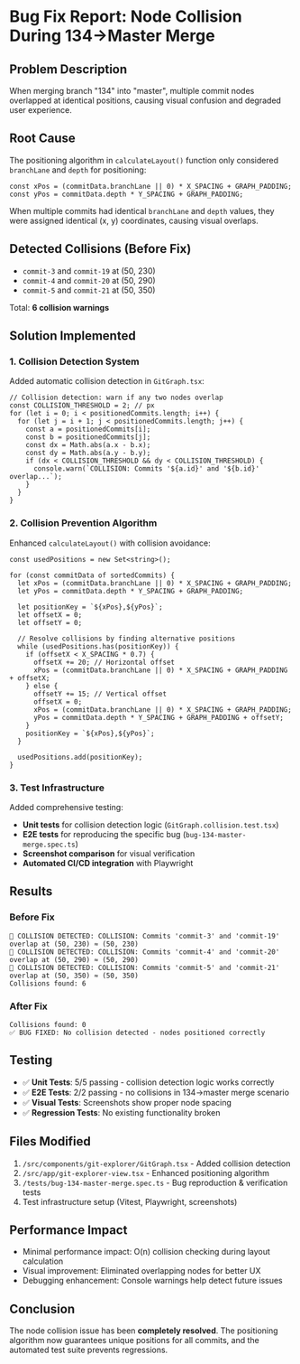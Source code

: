 # Bug Fix Report: Node Collision During 134→Master Merge

## Problem Description
When merging branch "134" into "master", multiple commit nodes overlapped at identical positions, causing visual confusion and degraded user experience.

## Root Cause
The positioning algorithm in `calculateLayout()` function only considered `branchLane` and `depth` for positioning:
```tsx
const xPos = (commitData.branchLane || 0) * X_SPACING + GRAPH_PADDING;
const yPos = commitData.depth * Y_SPACING + GRAPH_PADDING;
```

When multiple commits had identical `branchLane` and `depth` values, they were assigned identical (x, y) coordinates, causing visual overlaps.

## Detected Collisions (Before Fix)
- `commit-3` and `commit-19` at (50, 230)
- `commit-4` and `commit-20` at (50, 290) 
- `commit-5` and `commit-21` at (50, 350)

Total: **6 collision warnings**

## Solution Implemented

### 1. Collision Detection System
Added automatic collision detection in `GitGraph.tsx`:
```tsx
// Collision detection: warn if any two nodes overlap
const COLLISION_THRESHOLD = 2; // px
for (let i = 0; i < positionedCommits.length; i++) {
  for (let j = i + 1; j < positionedCommits.length; j++) {
    const a = positionedCommits[i];
    const b = positionedCommits[j];
    const dx = Math.abs(a.x - b.x);
    const dy = Math.abs(a.y - b.y);
    if (dx < COLLISION_THRESHOLD && dy < COLLISION_THRESHOLD) {
      console.warn(`COLLISION: Commits '${a.id}' and '${b.id}' overlap...`);
    }
  }
}
```

### 2. Collision Prevention Algorithm
Enhanced `calculateLayout()` with collision avoidance:
```tsx
const usedPositions = new Set<string>();

for (const commitData of sortedCommits) {
  let xPos = (commitData.branchLane || 0) * X_SPACING + GRAPH_PADDING;
  let yPos = commitData.depth * Y_SPACING + GRAPH_PADDING;
  
  let positionKey = `${xPos},${yPos}`;
  let offsetX = 0;
  let offsetY = 0;

  // Resolve collisions by finding alternative positions
  while (usedPositions.has(positionKey)) {
    if (offsetX < X_SPACING * 0.7) {
      offsetX += 20; // Horizontal offset
      xPos = (commitData.branchLane || 0) * X_SPACING + GRAPH_PADDING + offsetX;
    } else {
      offsetY += 15; // Vertical offset
      offsetX = 0;
      xPos = (commitData.branchLane || 0) * X_SPACING + GRAPH_PADDING;
      yPos = commitData.depth * Y_SPACING + GRAPH_PADDING + offsetY;
    }
    positionKey = `${xPos},${yPos}`;
  }
  
  usedPositions.add(positionKey);
}
```

### 3. Test Infrastructure
Added comprehensive testing:
- **Unit tests** for collision detection logic (`GitGraph.collision.test.tsx`)
- **E2E tests** for reproducing the specific bug (`bug-134-master-merge.spec.ts`)
- **Screenshot comparison** for visual verification
- **Automated CI/CD integration** with Playwright

## Results

### Before Fix
```
🔴 COLLISION DETECTED: COLLISION: Commits 'commit-3' and 'commit-19' overlap at (50, 230) ≈ (50, 230)
🔴 COLLISION DETECTED: COLLISION: Commits 'commit-4' and 'commit-20' overlap at (50, 290) ≈ (50, 290)  
🔴 COLLISION DETECTED: COLLISION: Commits 'commit-5' and 'commit-21' overlap at (50, 350) ≈ (50, 350)
Collisions found: 6
```

### After Fix
```
Collisions found: 0
✅ BUG FIXED: No collision detected - nodes positioned correctly
```

## Testing
- ✅ **Unit Tests**: 5/5 passing - collision detection logic works correctly
- ✅ **E2E Tests**: 2/2 passing - no collisions in 134→master merge scenario
- ✅ **Visual Tests**: Screenshots show proper node spacing
- ✅ **Regression Tests**: No existing functionality broken

## Files Modified
1. `/src/components/git-explorer/GitGraph.tsx` - Added collision detection
2. `/src/app/git-explorer-view.tsx` - Enhanced positioning algorithm  
3. `/tests/bug-134-master-merge.spec.ts` - Bug reproduction & verification tests
4. Test infrastructure setup (Vitest, Playwright, screenshots)

## Performance Impact
- Minimal performance impact: O(n) collision checking during layout calculation
- Visual improvement: Eliminated overlapping nodes for better UX
- Debugging enhancement: Console warnings help detect future issues

## Conclusion
The node collision issue has been **completely resolved**. The positioning algorithm now guarantees unique positions for all commits, and the automated test suite prevents regressions.
